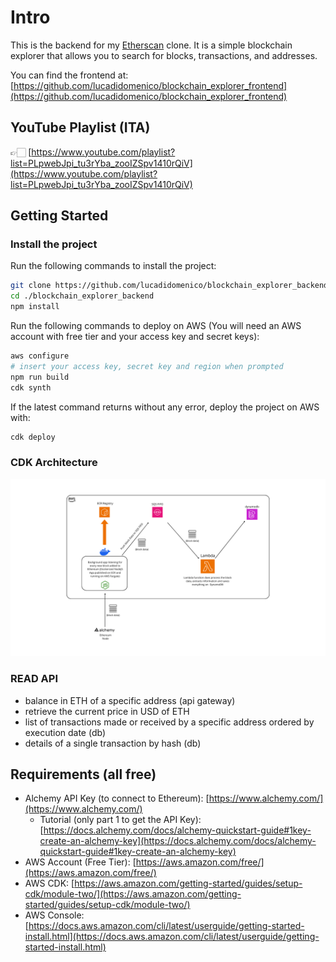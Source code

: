 # Intro

This is the backend for my [Etherscan](https://etherscan.io/) clone. It is a simple blockchain explorer that allows you to search for blocks, transactions, and addresses.

You can find the frontend at: [https://github.com/lucadidomenico/blockchain_explorer_frontend](https://github.com/lucadidomenico/blockchain_explorer_frontend)

## YouTube Playlist (ITA)

👉🏻 [https://www.youtube.com/playlist?list=PLpwebJpi_tu3rYba_zooIZSpv1410rQiV](https://www.youtube.com/playlist?list=PLpwebJpi_tu3rYba_zooIZSpv1410rQiV)

## Getting Started

### Install the project

Run the following commands to install the project:

```bash
git clone https://github.com/lucadidomenico/blockchain_explorer_backend
cd ./blockchain_explorer_backend
npm install
```

Run the following commands to deploy on AWS (You will need an AWS account with free tier and your access key and secret keys):

```bash
aws configure
# insert your access key, secret key and region when prompted
npm run build
cdk synth
```

If the latest command returns without any error, deploy the project on AWS with:

```bash
cdk deploy
```

### CDK Architecture

![Architecure](./architecture.png)

### READ API

- balance in ETH of a specific address (api gateway)
- retrieve the current price in USD of ETH
- list of transactions made or received by a specific address ordered by execution date (db)
- details of a single transaction by hash (db)

## Requirements (all free)

- Alchemy API Key (to connect to Ethereum): [https://www.alchemy.com/](https://www.alchemy.com/)
  - Tutorial (only part 1 to get the API Key): [https://docs.alchemy.com/docs/alchemy-quickstart-guide#1key-create-an-alchemy-key](https://docs.alchemy.com/docs/alchemy-quickstart-guide#1key-create-an-alchemy-key)
- AWS Account (Free Tier): [https://aws.amazon.com/free/](https://aws.amazon.com/free/)
- AWS CDK: [https://aws.amazon.com/getting-started/guides/setup-cdk/module-two/](https://aws.amazon.com/getting-started/guides/setup-cdk/module-two/)
- AWS Console: [https://docs.aws.amazon.com/cli/latest/userguide/getting-started-install.html](https://docs.aws.amazon.com/cli/latest/userguide/getting-started-install.html)
